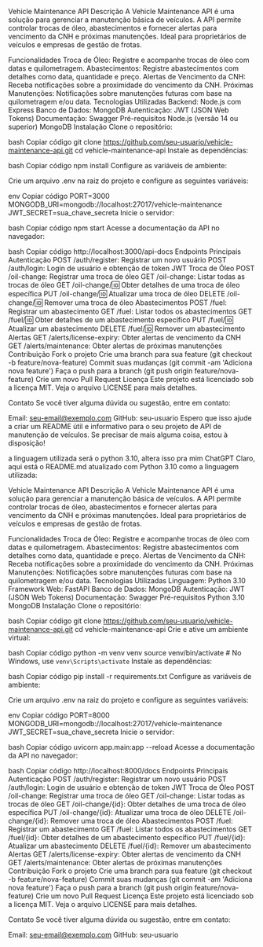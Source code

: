 Vehicle Maintenance API
Descrição
A Vehicle Maintenance API é uma solução para gerenciar a manutenção básica de veículos. A API permite controlar trocas de óleo, abastecimentos e fornecer alertas para vencimento da CNH e próximas manutenções. Ideal para proprietários de veículos e empresas de gestão de frotas.

Funcionalidades
Troca de Óleo: Registre e acompanhe trocas de óleo com datas e quilometragem.
Abastecimentos: Registre abastecimentos com detalhes como data, quantidade e preço.
Alertas de Vencimento da CNH: Receba notificações sobre a proximidade do vencimento da CNH.
Próximas Manutenções: Notificações sobre manutenções futuras com base na quilometragem e/ou data.
Tecnologias Utilizadas
Backend: Node.js com Express
Banco de Dados: MongoDB
Autenticação: JWT (JSON Web Tokens)
Documentação: Swagger
Pré-requisitos
Node.js (versão 14 ou superior)
MongoDB
Instalação
Clone o repositório:

bash
Copiar código
git clone https://github.com/seu-usuario/vehicle-maintenance-api.git
cd vehicle-maintenance-api
Instale as dependências:

bash
Copiar código
npm install
Configure as variáveis de ambiente:

Crie um arquivo .env na raiz do projeto e configure as seguintes variáveis:

env
Copiar código
PORT=3000
MONGODB_URI=mongodb://localhost:27017/vehicle-maintenance
JWT_SECRET=sua_chave_secreta
Inicie o servidor:

bash
Copiar código
npm start
Acesse a documentação da API no navegador:

bash
Copiar código
http://localhost:3000/api-docs
Endpoints Principais
Autenticação
POST /auth/register: Registrar um novo usuário
POST /auth/login: Login de usuário e obtenção de token JWT
Troca de Óleo
POST /oil-change: Registrar uma troca de óleo
GET /oil-change: Listar todas as trocas de óleo
GET /oil-change/:id: Obter detalhes de uma troca de óleo específica
PUT /oil-change/:id: Atualizar uma troca de óleo
DELETE /oil-change/:id: Remover uma troca de óleo
Abastecimentos
POST /fuel: Registrar um abastecimento
GET /fuel: Listar todos os abastecimentos
GET /fuel/:id: Obter detalhes de um abastecimento específico
PUT /fuel/:id: Atualizar um abastecimento
DELETE /fuel/:id: Remover um abastecimento
Alertas
GET /alerts/license-expiry: Obter alertas de vencimento da CNH
GET /alerts/maintenance: Obter alertas de próximas manutenções
Contribuição
Fork o projeto
Crie uma branch para sua feature (git checkout -b feature/nova-feature)
Commit suas mudanças (git commit -am 'Adiciona nova feature')
Faça o push para a branch (git push origin feature/nova-feature)
Crie um novo Pull Request
Licença
Este projeto está licenciado sob a licença MIT. Veja o arquivo LICENSE para mais detalhes.

Contato
Se você tiver alguma dúvida ou sugestão, entre em contato:

Email: seu-email@exemplo.com
GitHub: seu-usuario
Espero que isso ajude a criar um README útil e informativo para o seu projeto de API de manutenção de veículos. Se precisar de mais alguma coisa, estou à disposição!




a linguagem utilizada será o python 3.10, altera isso pra mim
ChatGPT
Claro, aqui está o README.md atualizado com Python 3.10 como a linguagem utilizada:

Vehicle Maintenance API
Descrição
A Vehicle Maintenance API é uma solução para gerenciar a manutenção básica de veículos. A API permite controlar trocas de óleo, abastecimentos e fornecer alertas para vencimento da CNH e próximas manutenções. Ideal para proprietários de veículos e empresas de gestão de frotas.

Funcionalidades
Troca de Óleo: Registre e acompanhe trocas de óleo com datas e quilometragem.
Abastecimentos: Registre abastecimentos com detalhes como data, quantidade e preço.
Alertas de Vencimento da CNH: Receba notificações sobre a proximidade do vencimento da CNH.
Próximas Manutenções: Notificações sobre manutenções futuras com base na quilometragem e/ou data.
Tecnologias Utilizadas
Linguagem: Python 3.10
Framework Web: FastAPI
Banco de Dados: MongoDB
Autenticação: JWT (JSON Web Tokens)
Documentação: Swagger
Pré-requisitos
Python 3.10
MongoDB
Instalação
Clone o repositório:

bash
Copiar código
git clone https://github.com/seu-usuario/vehicle-maintenance-api.git
cd vehicle-maintenance-api
Crie e ative um ambiente virtual:

bash
Copiar código
python -m venv venv
source venv/bin/activate  # No Windows, use `venv\Scripts\activate`
Instale as dependências:

bash
Copiar código
pip install -r requirements.txt
Configure as variáveis de ambiente:

Crie um arquivo .env na raiz do projeto e configure as seguintes variáveis:

env
Copiar código
PORT=8000
MONGODB_URI=mongodb://localhost:27017/vehicle-maintenance
JWT_SECRET=sua_chave_secreta
Inicie o servidor:

bash
Copiar código
uvicorn app.main:app --reload
Acesse a documentação da API no navegador:

bash
Copiar código
http://localhost:8000/docs
Endpoints Principais
Autenticação
POST /auth/register: Registrar um novo usuário
POST /auth/login: Login de usuário e obtenção de token JWT
Troca de Óleo
POST /oil-change: Registrar uma troca de óleo
GET /oil-change: Listar todas as trocas de óleo
GET /oil-change/{id}: Obter detalhes de uma troca de óleo específica
PUT /oil-change/{id}: Atualizar uma troca de óleo
DELETE /oil-change/{id}: Remover uma troca de óleo
Abastecimentos
POST /fuel: Registrar um abastecimento
GET /fuel: Listar todos os abastecimentos
GET /fuel/{id}: Obter detalhes de um abastecimento específico
PUT /fuel/{id}: Atualizar um abastecimento
DELETE /fuel/{id}: Remover um abastecimento
Alertas
GET /alerts/license-expiry: Obter alertas de vencimento da CNH
GET /alerts/maintenance: Obter alertas de próximas manutenções
Contribuição
Fork o projeto
Crie uma branch para sua feature (git checkout -b feature/nova-feature)
Commit suas mudanças (git commit -am 'Adiciona nova feature')
Faça o push para a branch (git push origin feature/nova-feature)
Crie um novo Pull Request
Licença
Este projeto está licenciado sob a licença MIT. Veja o arquivo LICENSE para mais detalhes.

Contato
Se você tiver alguma dúvida ou sugestão, entre em contato:

Email: seu-email@exemplo.com
GitHub: seu-usuario
